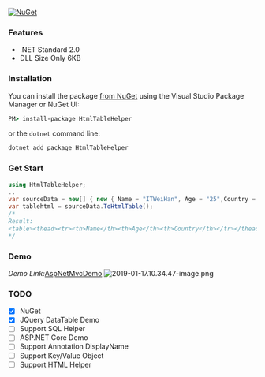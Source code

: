 [![NuGet](https://img.shields.io/nuget/v/HtmlTableHelper.svg)](https://www.nuget.org/packages/HtmlTableHelper)
<!--![](https://img.shields.io/nuget/dt/HtmlTableHelper.svg)-->
### Features
- .NET Standard 2.0
- DLL Size Only 6KB

### Installation

You can install the package [from NuGet](https://www.nuget.org/packages/HtmlTableHelper) using the Visual Studio Package Manager or NuGet UI:

```cmd
PM> install-package HtmlTableHelper
```

or the `dotnet` command line:

```cmd
dotnet add package HtmlTableHelper
```

### Get Start

```C#
using HtmlTableHelper;
..
var sourceData = new[] { new { Name = "ITWeiHan", Age = "25",Country = "Taiwan" } };
var tablehtml = sourceData.ToHtmlTable();
/*
Result:
<table><thead><tr><th>Name</th><th>Age</th><th>Country</th></tr></thead><tbody><tr><td>ITWeiHan</td><td>25</td><td>Taiwan</td></tr></tbody></table>
*/
```

### Demo
*Demo Link:*[AspNetMvcDemo](https://htmltablehelperdemo.azurewebsites.net/)
![2019-01-17.10.34.47-image.png](https://raw.githubusercontent.com/shps951023/ImageHosting/master/img/2019-01-17.10.34.47-image.png)

### TODO
- [X] NuGet
- [X] JQuery DataTable Demo
- [ ] Support SQL Helper
- [ ] ASP.NET Core Demo
- [ ] Support Annotation DisplayName
- [ ] Support Key/Value Object
- [ ] Support HTML Helper